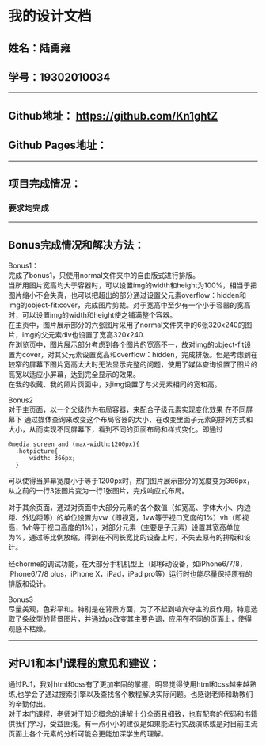 我的设计文档
=======
## 姓名：陆勇雍  
## 学号：19302010034
------------------
## Github地址：  https://github.com/Kn1ghtZ
## Github Pages地址：
-------------------
## 项目完成情况： 
### 要求均完成
------------------
## Bonus完成情况和解决方法：
Bonus1：  
完成了bonus1，只使用normal文件夹中的自由版式进行排版。  
当所用图片宽高均大于容器时，可以设置img的width和height为100%，相当于把图片缩小不会失真，也可以把超出的部分通过设置父元素overflow：hidden和img的object-fit:cover，完成图片剪裁。对于宽高中至少有一个小于容器的宽高时，可以设置img的width和height使之铺满整个容器。  
在主页中，图片展示部分的六张图片采用了normal文件夹中的6张320x240的图片，img的父元素div也设置了宽高320x240.  
在浏览页中，图片展示部分考虑到各个图片的宽高不一，故对img的object-fit设置为cover，对其父元素设置宽高和overflow：hidden，完成排版。但是考虑到在较窄的屏幕下图片宽高太大时无法显示完整的问题，使用了媒体查询设置了图片的高宽以适应小屏幕，达到完全显示的效果。  
在我的收藏、我的照片页面中，对img设置了与父元素相同的宽和高。  

Bonus2  
对于主页面，以一个父级作为布局容器，来配合子级元素实现变化效果
在不同屏幕下 通过媒体查询来改变这个布局容器的大小，在改变里面子元素的排列方式和大小，从而实现不同屏幕下，看到不同的页面布局和样式变化。即通过
```
@media screen and (max-width:1200px){
  .hotpicture{
      width: 366px;
  }
```
可以使得当屏幕宽度小于等于1200px时，热门图片展示部分的宽度变为366px，从之前的一行3张图片变为一行1张图片，完成响应式布局。  

对于其余页面，通过对页面中大部分元素的各个数值（如宽高、字体大小、内边距、外边距等）的单位设置为vw（即视宽，1vw等于视口宽度的1%）vh（即视高，1vh等于视口高度的1%），对部分元素（主要是子元素）设置其宽高单位为%，通过等比例放缩，得到在不同⻓宽⽐的设备上时，不失去原有的排版和设计。

经chorme的调试功能，在大部分手机机型上（即移动设备，如iPhone6/7/8，iPhone6/7/8 plus，iPhone X，iPad，iPad pro等）运行时也能尽量保持原有的排版和设计。  

Bonus3  
尽量美观，色彩平和。特别是在背景方面，为了不起到喧宾夺主的反作用，特意选取了条纹型的背景图片，并通过ps改变其主要色调，应用在不同的页面上，使得观感不枯燥。

---------
## 对PJ1和本门课程的意见和建议：  
通过PJ1，我对html和css有了更加牢固的掌握，明显觉得使用html和css越来越熟练,也学会了通过搜索引擎以及查找各个教程解决实际问题。也感谢老师和助教们的辛勤付出。  
对于本门课程，老师对于知识概念的讲解十分全面且细致，也有配套的代码和书籍供我们学习，受益匪浅。有一点小小的建议是如果能进行实战演练或是对目前主流页面上各个元素的分析可能会更能加深学生的理解。